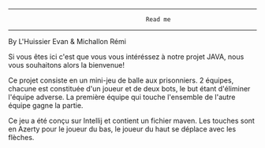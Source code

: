 -------------------------------------------------------------------------------------------------
                                           Read me
-------------------------------------------------------------------------------------------------

By L'Huissier Evan & Michallon Rémi

Si vous êtes ici c'est que vous vous intéréssez à notre projet JAVA, nous vous souhaitons alors la bienvenue!

Ce projet consiste en un mini-jeu de balle aux prisonniers.
2 équipes, chacune est constituée d'un joueur et de deux bots, le but étant d'éliminer l'équipe adverse.
La première équipe qui touche l'ensemble de l'autre équipe gagne la partie.

Ce jeu a été conçu sur Intellij et contient un fichier maven.
Les touches sont en Azerty pour le joueur du bas, le joueur du haut se déplace avec les flèches.

